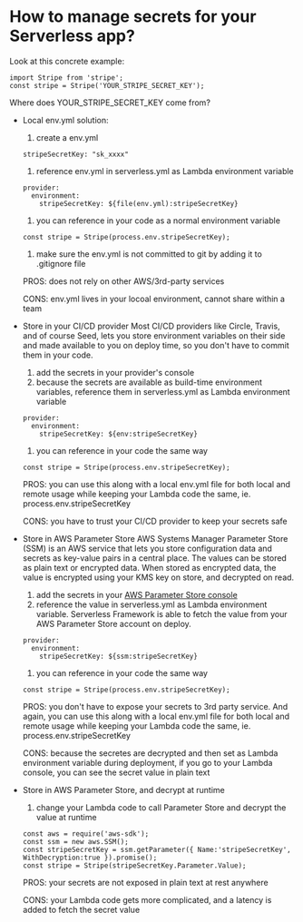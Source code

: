 # How to manage secrets for your Serverless app?

Look at this concrete example:
```
import Stripe from 'stripe';
const stripe = Stripe('YOUR_STRIPE_SECRET_KEY');
```
Where does YOUR_STRIPE_SECRET_KEY come from?


- Local env.yml solution:
  1. create a env.yml
  ```
  stripeSecretKey: "sk_xxxx"
  ```
  1. reference env.yml in serverless.yml as Lambda environment variable
  ```
  provider:
    environment:
      stripeSecretKey: ${file(env.yml):stripeSecretKey}
  ```
  1. you can reference in your code as a normal environment variable
  ```
  const stripe = Stripe(process.env.stripeSecretKey);
  ```
  1. make sure the env.yml is not committed to git by adding it to .gitignore file

  PROS: does not rely on other AWS/3rd-party services
  
  CONS: env.yml lives in your locoal environment, cannot share within a team


- Store in your CI/CD provider
  Most CI/CD providers like Circle, Travis, and of course Seed, lets you store environment variables on their side and made available to you on deploy time, so you don't have to commit them in your code.
  1. add the secrets in your provider's console
  1. because the secrets are available as build-time environment variables, reference them in serverless.yml as Lambda environment variable
  ```
  provider:
    environment:
      stripeSecretKey: ${env:stripeSecretKey}
  ```
  1. you can reference in your code the same way
  ```
  const stripe = Stripe(process.env.stripeSecretKey);
  ```
  PROS: you can use this along with a local env.yml file for both local and remote usage while keeping your Lambda code the same, ie. process.env.stripeSecretKey
  
  CONS: you have to trust your CI/CD provider to keep your secrets safe


- Store in AWS Parameter Store
  AWS Systems Manager Parameter Store (SSM) is an AWS service that lets you store configuration data and secrets as key-value pairs in a central place. The values can be stored as plain text or encrypted data. When stored as encrypted data, the value is encrypted using your KMS key on store, and decrypted on read.
  1. add the secrets in your [AWS Parameter Store console](https://console.aws.amazon.com/systems-manager/parameters?region=us-east-1)
  1. reference the value in serverless.yml as Lambda environment variable. Serverless Framework is able to fetch the value from your AWS Parameter Store account on deploy.
  ```
  provider:
    environment:
      stripeSecretKey: ${ssm:stripeSecretKey}
  ```
  1. you can reference in your code the same way
  ```
  const stripe = Stripe(process.env.stripeSecretKey);
  ```
  PROS: you don't have to expose your secrets to 3rd party service. And again, you can use this along with a local env.yml file for both local and remote usage while keeping your Lambda code the same, ie. process.env.stripeSecretKey
  
  CONS: because the secretes are decrypted and then set as Lambda environment variable during deployment, if you go to your Lambda console, you can see the secret value in plain text
  
- Store in AWS Parameter Store, and decrypt at runtime
  1. change your Lambda code to call Parameter Store and decrypt the value at runtime
  ```
  const aws = require('aws-sdk');
  const ssm = new aws.SSM();
  const stripeSecretKey = ssm.getParameter({ Name:'stripeSecretKey', WithDecryption:true }).promise();
  const stripe = Stripe(stripeSecretKey.Parameter.Value);
  ```
  PROS: your secrets are not exposed in plain text at rest anywhere
  
  CONS: your Lambda code gets more complicated, and a latency is added to fetch the secret value
  

